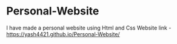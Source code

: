 # Personal-Website
I have made a personal website using Html and Css
Website link - https://yash4421.github.io/Personal-Website/
